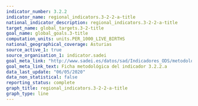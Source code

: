 ```yaml
---
indicator_number: 3.2.2
indicator_name: regional_indicators.3-2-2-a-title
national_indicator_description: regional_indicators.3-2-2-a-title
target_name: global_targets.3-2-title
goal_name: global_goals.3-title
computation_units: units.PER_1000_LIVE_BIRTHS
national_geographical_coverage: Asturias
source_active_1: true
source_organisation_1: indicator.sadei
goal_meta_link: "http://www.sadei.es/datos/sad/Indicadores_ODS/metodologia/3.2.2.a.pdf"
goal_meta_link_text: Ficha metodológica del indicador 3.2.2.a
data_last_update: "06/05/2020"
data_non_statistical: false
reporting_status: complete
graph_title: regional_indicators.3-2-2-a-title
graph_type: line
---
```

